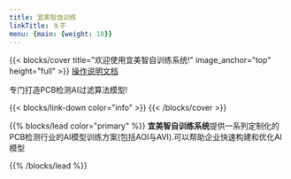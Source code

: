 ```yaml
---
title: 宜美智自训练
linkTitle: 关于
menu: {main: {weight: 10}}
---
```


{{< blocks/cover title="欢迎使用宜美智自训练系统!" image_anchor="top" height="full" >}}
<a class="btn btn-lg btn-primary me-3 mb-4" href="/docs/">
  操作说明文档 <i class="fas fa-arrow-alt-circle-right ms-2"></i>
</a>
<p class="lead mt-5">专门打造PCB检测AI过滤算法模型!</p>
{{< blocks/link-down color="info" >}}
{{< /blocks/cover >}}


{{% blocks/lead color="primary" %}}
**宜美智自训练系统**提供一系列定制化的PCB检测行业的AI模型训练方案(包括AOI与AVI).可以帮助企业快速构建和优化AI模型

{{% /blocks/lead %}}